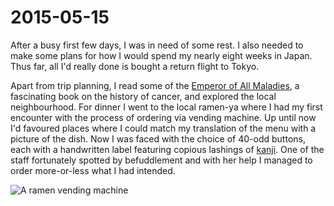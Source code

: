 # 2015-05-15

After a busy first few days, I was in need of some rest. I also needed to make some plans for how I would spend my nearly eight weeks in Japan. Thus far, all I'd really done is bought a return flight to Tokyo.

Apart from trip planning, I read some of the [Emperor of All Maladies](https://en.wikipedia.org/wiki/The_Emperor_of_All_Maladies), a fascinating book on the history of cancer, and explored the local neighbourhood. For dinner I went to the local ramen-ya where I had my first encounter with the process of ordering via vending machine. Up until now I'd favoured places where I could match my translation of the menu with a picture of the dish. Now I was faced with the choice of 40-odd buttons, each with a handwritten label featuring copious lashings of [kanji](https://en.wikipedia.org/wiki/Kanji). One of the staff fortunately spotted by befuddlement and with her help I managed to order more-or-less what I had intended.

![A ramen vending machine](http://www.foodrepublic.com/sites/default/files/imagecache/enlarge/ramen%20vending%20machine.jpg)
